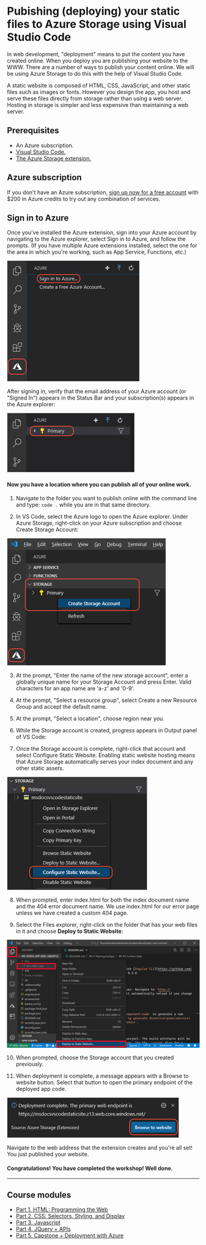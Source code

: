 # Pubishing (deploying) your static files to Azure Storage using Visual Studio Code

In web development, "deployment" means to put the content you have created online. When you deploy you are publishing your website to the WWW. There are a number of ways to publish your content online. We will be using Azure Storage to do this with the help of Visual Studio Code.

A static website is composed of HTML, CSS, JavaScript, and other static files such as images or fonts. However you design the app, you host and serve these files directly from storage rather than using a web server. Hosting in storage is simpler and less expensive than maintaining a web server.

## Prerequisites

* An Azure subscription.
* [Visual Studio Code.](https://code.visualstudio.com/)
* [The Azure Storage extension.](https://marketplace.visualstudio.com/items?itemName=ms-azuretools.vscode-azurestorage)


## Azure subscription
If you don't have an Azure subscription, [sign up now for a free account](https://azure.microsoft.com/en-us/free/) with $200 in Azure credits to try out any combination of services.

## Sign in to Azure
Once you've installed the Azure extension, sign into your Azure account by navigating to the Azure explorer, select Sign in to Azure, and follow the prompts. (If you have multiple Azure extensions installed, select the one for the area in which you're working, such as App Service, Functions, etc.)

![Azure Sign-In](../images/azure-sign-in.png)

After signing in, verify that the email address of your Azure account (or "Signed In") appears in the Status Bar and your subscription(s) appears in the Azure explorer:

![Azure Sign-In 2](../images/azure-subscription-view.png)

#### Now you have a location where you can publish all of your online work.

1. Navigate to the folder you want to publish online with the command line and type:
`code .` while you are in that same directory.

2. In VS Code, select the Azure logo to open the Azure explorer. Under Azure Storage, right-click on your Azure subscription and choose Create Storage Account:

![Create Storage Account Image](../images/create-storage-account.png)

3. At the prompt, "Enter the name of the new storage account", enter a globally unique name for your Storage Account and press Enter. Valid characters for an app name are 'a-z' and '0-9'.

4. At the prompt, "Select a resource group", select Create a new Resource Group and accept the default name.

5. At the prompt, "Select a location", choose region near you.

6. While the Storage account is created, progress appears in Output panel of VS Code:

7. Once the Storage account is complete, right-click that account and select Configure Static Website. Enabling static website hosting means that Azure Storage automatically serves your index document and any other static assets.

![configure static page](../images/configure-static-website.png)

8. When prompted, enter index.html for both the index document name and the 404 error document name. We use index.html for our error page unless we have created a custom 404 page.

9. Select the Files explorer, right-click on the folder that has your web files in it and choose **Deploy to Static Website**:

![Deploy Static Image](../images/deploy-build-angular.png)

10. When prompted, choose the Storage account that you created previously.

11. When deployment is complete, a message appears with a Browse to website button. Select that button to open the primary endpoint of the deployed app code.

![Endpoint Image](../images/deployment-complete.png)

Navigate to the web address that the extension creates and you're all set! You just published your website.

#### Congratulations! You have completed the workshop! Well done. 


---
## Course modules
* [Part 1. HTML: Programming the Web](Part%201.%20HTML)
* [Part 2. CSS: Selectors, Styling, and Display](Part%202.%20CSS%20%26%20CSS3)
* [Part 3. Javascript](Part%203.%20Javascript)
* [Part 4. JQuery + APIs](Part%204.%20JQuery%20%2B%20APIs)
* [Part 5. Capstone + Deployment with Azure](Part%205.%20%20Capstone%20%2B%20Web%20Publishing)
